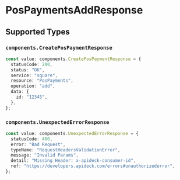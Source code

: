 # PosPaymentsAddResponse


## Supported Types

### `components.CreatePosPaymentResponse`

```typescript
const value: components.CreatePosPaymentResponse = {
  statusCode: 200,
  status: "OK",
  service: "square",
  resource: "PosPayments",
  operation: "add",
  data: {
    id: "12345",
  },
};
```

### `components.UnexpectedErrorResponse`

```typescript
const value: components.UnexpectedErrorResponse = {
  statusCode: 400,
  error: "Bad Request",
  typeName: "RequestHeadersValidationError",
  message: "Invalid Params",
  detail: "Missing Header: x-apideck-consumer-id",
  ref: "https://developers.apideck.com/errors#unauthorizederror",
};
```

